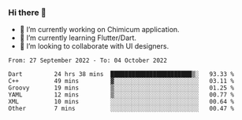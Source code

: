 ### Hi there 👋

<!--
**devcat37/devcat37** is a ✨ _special_ ✨ repository because its `README.md` (this file) appears on your GitHub profile.-->


- 🔭 I’m currently working on Chimicum application.
- 🌱 I’m currently learning Flutter/Dart.
- 👯 I’m looking to collaborate with UI designers.
<!-- - 🤔 I’m looking for help with ... -->

<!--START_SECTION:waka-->

```text
From: 27 September 2022 - To: 04 October 2022

Dart         24 hrs 38 mins  ███████████████████████▒░   93.33 %
C++          49 mins         ▓░░░░░░░░░░░░░░░░░░░░░░░░   03.11 %
Groovy       19 mins         ▒░░░░░░░░░░░░░░░░░░░░░░░░   01.25 %
YAML         12 mins         ▒░░░░░░░░░░░░░░░░░░░░░░░░   00.77 %
XML          10 mins         ░░░░░░░░░░░░░░░░░░░░░░░░░   00.64 %
Other        7 mins          ░░░░░░░░░░░░░░░░░░░░░░░░░   00.47 %
```

<!--END_SECTION:waka-->
